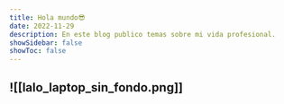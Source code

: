 ```yaml
---
title: Hola mundo😎
date: 2022-11-29
description: En este blog publico temas sobre mi vida profesional.
showSidebar: false
showToc: false
---
```

  ![[lalo_laptop_sin_fondo.png]]
---